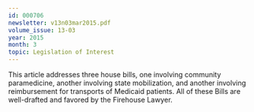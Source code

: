 ```yaml
---
id: 000706
newsletter: v13n03mar2015.pdf
volume_issue: 13-03
year: 2015
month: 3
topic: Legislation of Interest
---
```


This article addresses three house bills, one involving community paramedicine, another involving state mobilization, and another involving reimbursement for transports of Medicaid patients. All of these Bills are well-drafted and favored by the Firehouse Lawyer.